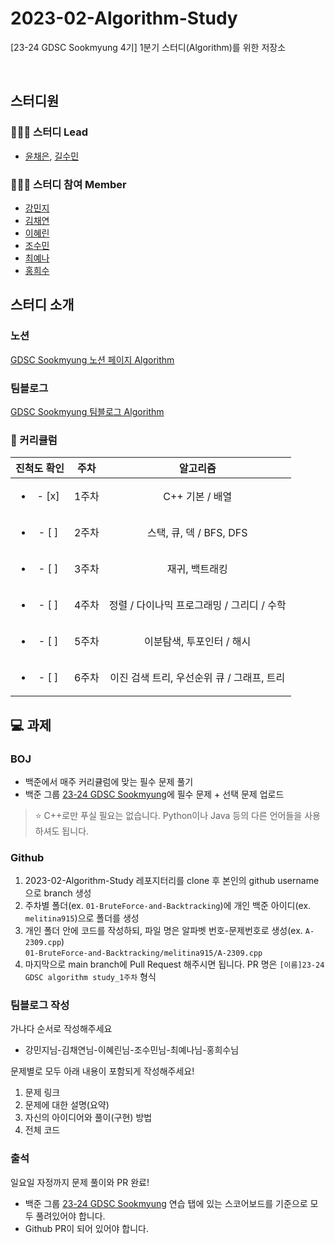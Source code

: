 # 2023-02-Algorithm-Study
[23-24 GDSC Sookmyung 4기] 1분기 스터디(Algorithm)를 위한 저장소

<br />

## 스터디원
### 🙋🏻‍♀️ 스터디 Lead
- [윤채은](https://github.com/melitina915), [길수민](https://github.com/2093ab)
### 👩🏻‍💻 스터디 참여 Member
- [강민지](https://github.com/mingd0d)
- [김채연](https://github.com/)
- [이혜린](https://github.com/2hyerin)
- [조수민](https://github.com/Jasmin0010)
- [최예나](https://github.com/YenaChoi00)
- [홍희수](https://github.com/abi-hong)


## 스터디 소개
### 노션
[GDSC Sookmyung 노션 페이지 Algorithm](https://gdsc-sookmyung-23-24.notion.site/1-Algorithm-8c6e83899b4548ae8f35ee47d64664b2)
### 팀블로그
[GDSC Sookmyung 팀블로그 Algorithm](https://dsc-sookmyung.tistory.com/category/Group%20Study%20%282023-2024%29/Algorithm)

### 📅 커리큘럼
| 진척도 확인 | 주차 | 알고리즘 |
|:----------:|:----------:|:----------:|
| <ul><li>- [x] </li></ul> | 1주차 | C++ 기본 / 배열 |
| <ul><li>- [ ] </li></ul> | 2주차 | 스택, 큐, 덱 / BFS, DFS |
| <ul><li>- [ ] </li></ul> | 3주차 | 재귀, 백트래킹 |
| <ul><li>- [ ] </li></ul> | 4주차 | 정렬 / 다이나믹 프로그래밍 / 그리디 / 수학 |
| <ul><li>- [ ] </li></ul> | 5주차 | 이분탐색, 투포인터 / 해시 |
| <ul><li>- [ ] </li></ul> | 6주차 | 이진 검색 트리, 우선순위 큐 / 그래프, 트리 |


## 💻 과제
### BOJ
- 백준에서 매주 커리큘럼에 맞는 필수 문제 풀기
- 백준 그룹 [23-24 GDSC Sookmyung](https://www.acmicpc.net/group/practice/19300)에 필수 문제 + 선택 문제 업로드
> ⭐️ C++로만 푸실 필요는 없습니다. Python이나 Java 등의 다른 언어들을 사용하셔도 됩니다.
### Github
1. 2023-02-Algorithm-Study 레포지터리를 clone 후 본인의 github username으로 branch 생성
2. 주차별 폴더(ex. `01-BruteForce-and-Backtracking`)에 개인 백준 아이디(ex. `melitina915`)으로 폴더를 생성
3. 개인 폴더 안에 코드를 작성하되, 파일 명은 알파벳 번호-문제번호로 생성(ex. `A-2309.cpp`)<br />
```01-BruteForce-and-Backtracking/melitina915/A-2309.cpp```
4. 마지막으로 main branch에 Pull Request 해주시면 됩니다. PR 명은 `[이름]23-24 GDSC algorithm study_1주차` 형식
### 팀블로그 작성
가나다 순서로 작성해주세요
- 강민지님-김채연님-이혜린님-조수민님-최예나님-홍희수님

문제별로 모두 아래 내용이 포함되게 작성해주세요!
1. 문제 링크
2. 문제에 대한 설명(요약)
3. 자신의 아이디어와 풀이(구현) 방법
4. 전체 코드
### 출석
일요일 자정까지 문제 풀이와 PR 완료!
- 백준 그룹 [23-24 GDSC Sookmyung](https://www.acmicpc.net/group/practice/19300) 연습 탭에 있는 스코어보드를 기준으로 모두 풀려있어야 합니다.
- Github PR이 되어 있어야 합니다.
